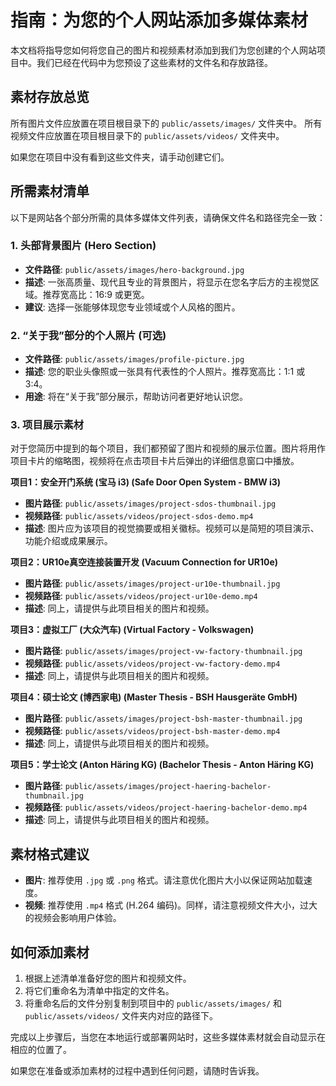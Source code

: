 # 指南：为您的个人网站添加多媒体素材

本文档将指导您如何将您自己的图片和视频素材添加到我们为您创建的个人网站项目中。我们已经在代码中为您预设了这些素材的文件名和存放路径。

## 素材存放总览

所有图片文件应放置在项目根目录下的 `public/assets/images/` 文件夹中。
所有视频文件应放置在项目根目录下的 `public/assets/videos/` 文件夹中。

如果您在项目中没有看到这些文件夹，请手动创建它们。

## 所需素材清单

以下是网站各个部分所需的具体多媒体文件列表，请确保文件名和路径完全一致：

### 1. 头部背景图片 (Hero Section)

*   **文件路径**: `public/assets/images/hero-background.jpg`
*   **描述**: 一张高质量、现代且专业的背景图片，将显示在您名字后方的主视觉区域。推荐宽高比：16:9 或更宽。
*   **建议**: 选择一张能够体现您专业领域或个人风格的图片。

### 2. “关于我”部分的个人照片 (可选)

*   **文件路径**: `public/assets/images/profile-picture.jpg`
*   **描述**: 您的职业头像照或一张具有代表性的个人照片。推荐宽高比：1:1 或 3:4。
*   **用途**: 将在“关于我”部分展示，帮助访问者更好地认识您。

### 3. 项目展示素材

对于您简历中提到的每个项目，我们都预留了图片和视频的展示位置。图片将用作项目卡片的缩略图，视频将在点击项目卡片后弹出的详细信息窗口中播放。

**项目1：安全开门系统 (宝马 i3) (Safe Door Open System - BMW i3)**
*   **图片路径**: `public/assets/images/project-sdos-thumbnail.jpg`
*   **视频路径**: `public/assets/videos/project-sdos-demo.mp4`
*   **描述**: 图片应为该项目的视觉摘要或相关徽标。视频可以是简短的项目演示、功能介绍或成果展示。

**项目2：UR10e真空连接装置开发 (Vacuum Connection for UR10e)**
*   **图片路径**: `public/assets/images/project-ur10e-thumbnail.jpg`
*   **视频路径**: `public/assets/videos/project-ur10e-demo.mp4`
*   **描述**: 同上，请提供与此项目相关的图片和视频。

**项目3：虚拟工厂 (大众汽车) (Virtual Factory - Volkswagen)**
*   **图片路径**: `public/assets/images/project-vw-factory-thumbnail.jpg`
*   **视频路径**: `public/assets/videos/project-vw-factory-demo.mp4`
*   **描述**: 同上，请提供与此项目相关的图片和视频。

**项目4：硕士论文 (博西家电) (Master Thesis - BSH Hausgeräte GmbH)**
*   **图片路径**: `public/assets/images/project-bsh-master-thumbnail.jpg`
*   **视频路径**: `public/assets/videos/project-bsh-master-demo.mp4`
*   **描述**: 同上，请提供与此项目相关的图片和视频。

**项目5：学士论文 (Anton Häring KG) (Bachelor Thesis - Anton Häring KG)**
*   **图片路径**: `public/assets/images/project-haering-bachelor-thumbnail.jpg`
*   **视频路径**: `public/assets/videos/project-haering-bachelor-demo.mp4`
*   **描述**: 同上，请提供与此项目相关的图片和视频。

## 素材格式建议

*   **图片**: 推荐使用 `.jpg` 或 `.png` 格式。请注意优化图片大小以保证网站加载速度。
*   **视频**: 推荐使用 `.mp4` 格式 (H.264 编码)。同样，请注意视频文件大小，过大的视频会影响用户体验。

## 如何添加素材

1.  根据上述清单准备好您的图片和视频文件。
2.  将它们重命名为清单中指定的文件名。
3.  将重命名后的文件分别复制到项目中的 `public/assets/images/` 和 `public/assets/videos/` 文件夹内对应的路径下。

完成以上步骤后，当您在本地运行或部署网站时，这些多媒体素材就会自动显示在相应的位置了。

如果您在准备或添加素材的过程中遇到任何问题，请随时告诉我。

